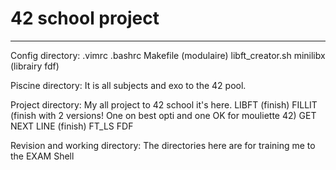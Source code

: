 # 42 school project
-------------------

Config directory:
    .vimrc
    .bashrc
    Makefile (modulaire)
    libft_creator.sh
    minilibx (librairy fdf)
    
Piscine directory:
It is all subjects and exo to the 42 pool.

Project directory:
My all project to 42 school it's here.
    LIBFT (finish)
    FILLIT (finish with 2 versions! One on best opti and one OK for mouliette 42)
    GET NEXT LINE (finish)
    FT_LS
    FDF
    
Revision and working directory:
The directories here are for training me to the EXAM Shell
